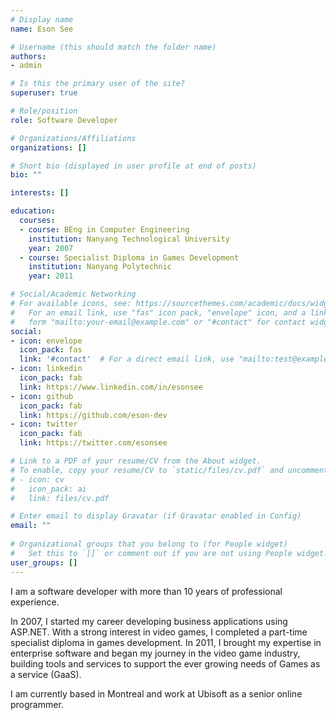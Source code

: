 ```yaml
---
# Display name
name: Eson See

# Username (this should match the folder name)
authors:
- admin

# Is this the primary user of the site?
superuser: true

# Role/position
role: Software Developer

# Organizations/Affiliations
organizations: []

# Short bio (displayed in user profile at end of posts)
bio: ""

interests: []

education:
  courses:
  - course: BEng in Computer Engineering
    institution: Nanyang Technological University
    year: 2007
  - course: Specialist Diploma in Games Development
    institution: Nanyang Polytechnic
    year: 2011

# Social/Academic Networking
# For available icons, see: https://sourcethemes.com/academic/docs/widgets/#icons
#   For an email link, use "fas" icon pack, "envelope" icon, and a link in the
#   form "mailto:your-email@example.com" or "#contact" for contact widget.
social:
- icon: envelope
  icon_pack: fas
  link: '#contact'  # For a direct email link, use "mailto:test@example.org".
- icon: linkedin
  icon_pack: fab
  link: https://www.linkedin.com/in/esonsee
- icon: github
  icon_pack: fab
  link: https://github.com/eson-dev
- icon: twitter
  icon_pack: fab
  link: https://twitter.com/esonsee

# Link to a PDF of your resume/CV from the About widget.
# To enable, copy your resume/CV to `static/files/cv.pdf` and uncomment the lines below.  
# - icon: cv
#   icon_pack: ai
#   link: files/cv.pdf

# Enter email to display Gravatar (if Gravatar enabled in Config)
email: ""
  
# Organizational groups that you belong to (for People widget)
#   Set this to `[]` or comment out if you are not using People widget.  
user_groups: []
---
```


I am a software developer with more than 10 years of professional experience.

In 2007, I started my career developing business applications using ASP.NET. With a strong interest in video games, I completed a part-time specialist diploma in games development. In 2011, I brought my expertise in enterprise software and began my journey in the video game industry, building tools and services to support the ever growing needs of Games as a service (GaaS).

I am currently based in Montreal and work at Ubisoft as a senior online programmer.
